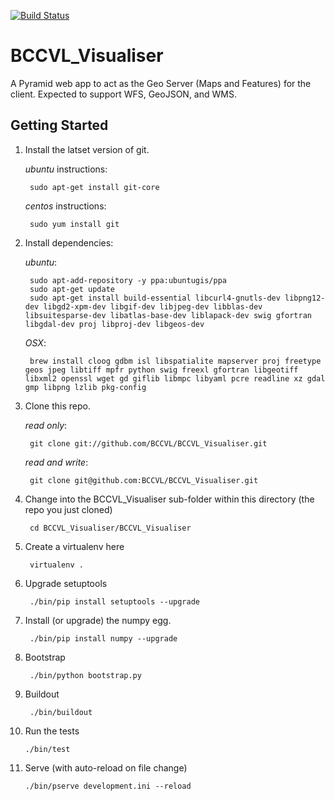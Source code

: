 [![Build Status](https://travis-ci.org/jcu-eresearch/BCCVL_Visualiser.png?branch=master)](https://travis-ci.org/jcu-eresearch/BCCVL_Visualiser)

BCCVL_Visualiser
================

A Pyramid web app to act as the Geo Server (Maps and Features) for the client. Expected to support WFS, GeoJSON, and WMS.

Getting Started
-------------------

1. Install the latset version of git.

    _ubuntu_ instructions:

        sudo apt-get install git-core

    _centos_ instructions:

        sudo yum install git

2. Install dependencies:

    _ubuntu_:

        sudo apt-add-repository -y ppa:ubuntugis/ppa
        sudo apt-get update
        sudo apt-get install build-essential libcurl4-gnutls-dev libpng12-dev libgd2-xpm-dev libgif-dev libjpeg-dev libblas-dev libsuitesparse-dev libatlas-base-dev liblapack-dev swig gfortran libgdal-dev proj libproj-dev libgeos-dev

    _OSX_:

        brew install cloog gdbm isl libspatialite mapserver proj freetype geos jpeg libtiff mpfr python swig freexl gfortran libgeotiff libxml2 openssl wget gd giflib libmpc libyaml pcre readline xz gdal gmp libpng lzlib pkg-config

3. Clone this repo.

    _read only_:

        git clone git://github.com/BCCVL/BCCVL_Visualiser.git

    _read and write_:

        git clone git@github.com:BCCVL/BCCVL_Visualiser.git

4. Change into the BCCVL_Visualiser sub-folder within this directory (the repo you just cloned)

        cd BCCVL_Visualiser/BCCVL_Visualiser

5. Create a virtualenv here

        virtualenv .

6. Upgrade setuptools

        ./bin/pip install setuptools --upgrade

7. Install (or upgrade) the numpy egg.

        ./bin/pip install numpy --upgrade

8. Bootstrap

        ./bin/python bootstrap.py

9. Buildout

        ./bin/buildout

10. Run the tests

        ./bin/test

11. Serve (with auto-reload on file change)

        ./bin/pserve development.ini --reload
